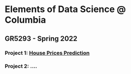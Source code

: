 # Elements of Data Science @ Columbia
## GR5293 - Spring 2022

### Project 1: [House Prices Prediction](/Project_1/)

### Project 2: ....
